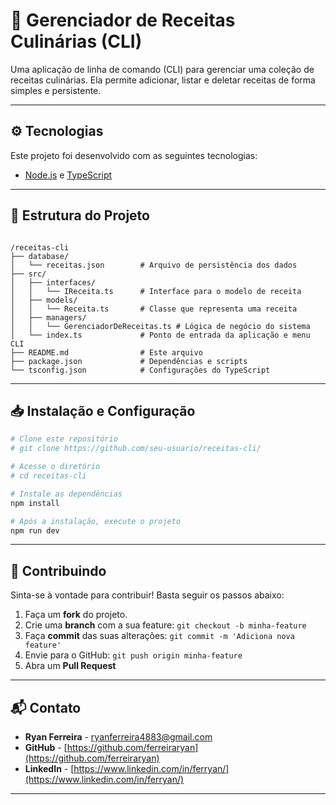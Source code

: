 # 🚀 Gerenciador de Receitas Culinárias (CLI)

Uma aplicação de linha de comando (CLI) para gerenciar uma coleção de receitas culinárias. Ela permite adicionar, listar e deletar receitas de forma simples e persistente.

---

## ⚙️ Tecnologias

Este projeto foi desenvolvido com as seguintes tecnologias:

- [Node.js](https://nodejs.org/en/) e [TypeScript](https://www.typescriptlang.org/)

---

## 📂 Estrutura do Projeto


```

/receitas-cli
├── database/
│   └── receitas.json        # Arquivo de persistência dos dados
├── src/
│   ├── interfaces/
│   │   └── IReceita.ts      # Interface para o modelo de receita
│   ├── models/
│   │   └── Receita.ts       # Classe que representa uma receita
│   ├── managers/
│   │   └── GerenciadorDeReceitas.ts # Lógica de negócio do sistema
│   └── index.ts             # Ponto de entrada da aplicação e menu CLI
├── README.md                # Este arquivo
├── package.json             # Dependências e scripts
└── tsconfig.json            # Configurações do TypeScript

```

---

## 📥 Instalação e Configuração

```bash
# Clone este repositório
# git clone https://github.com/seu-usuario/receitas-cli/

# Acesse o diretório
# cd receitas-cli

# Instale as dependências
npm install

# Após a instalação, execute o projeto
npm run dev

```

---


## 🤝 Contribuindo

Sinta-se à vontade para contribuir! Basta seguir os passos abaixo:

1. Faça um **fork** do projeto.
2. Crie uma **branch** com a sua feature: `git checkout -b minha-feature`
3. Faça **commit** das suas alterações: `git commit -m 'Adiciona nova feature'`
4. Envie para o GitHub: `git push origin minha-feature`
5. Abra um **Pull Request**

---

## 📬 Contato

- **Ryan Ferreira** - [ryanferreira4883@gmail.com](mailto:ryanferreira4883@gmail.com)
- **GitHub** - [https://github.com/ferreiraryan](https://github.com/ferreiraryan)
- **LinkedIn** - [https://www.linkedin.com/in/ferryan/](https://www.linkedin.com/in/ferryan/)

---
